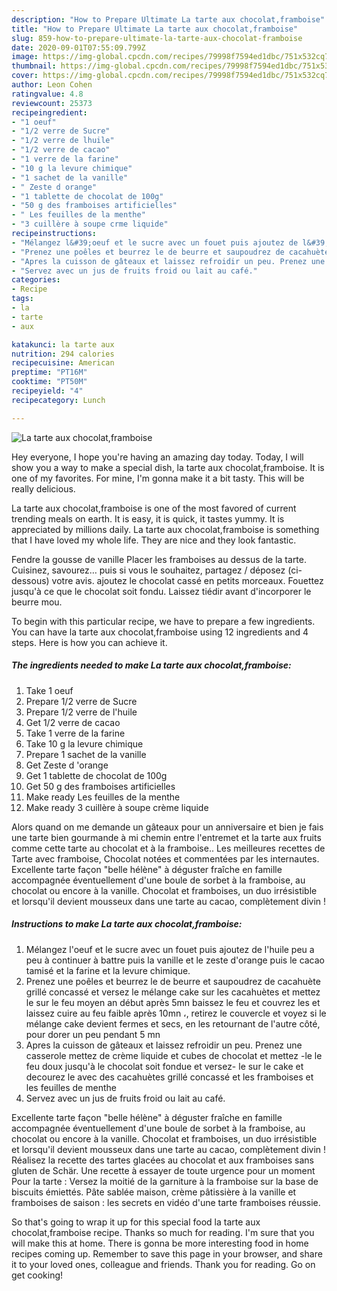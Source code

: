 ```yaml
---
description: "How to Prepare Ultimate La tarte aux chocolat,framboise"
title: "How to Prepare Ultimate La tarte aux chocolat,framboise"
slug: 859-how-to-prepare-ultimate-la-tarte-aux-chocolat-framboise
date: 2020-09-01T07:55:09.799Z
image: https://img-global.cpcdn.com/recipes/79998f7594ed1dbc/751x532cq70/la-tarte-aux-chocolatframboise-photo-principale-de-la-recette.jpg
thumbnail: https://img-global.cpcdn.com/recipes/79998f7594ed1dbc/751x532cq70/la-tarte-aux-chocolatframboise-photo-principale-de-la-recette.jpg
cover: https://img-global.cpcdn.com/recipes/79998f7594ed1dbc/751x532cq70/la-tarte-aux-chocolatframboise-photo-principale-de-la-recette.jpg
author: Leon Cohen
ratingvalue: 4.8
reviewcount: 25373
recipeingredient:
- "1 oeuf"
- "1/2 verre de Sucre"
- "1/2 verre de lhuile"
- "1/2 verre de cacao"
- "1 verre de la farine"
- "10 g la levure chimique"
- "1 sachet de la vanille"
- " Zeste d orange"
- "1 tablette de chocolat de 100g"
- "50 g des framboises artificielles"
- " Les feuilles de la menthe"
- "3 cuillère à soupe crme liquide"
recipeinstructions:
- "Mélangez l&#39;oeuf et le sucre avec un fouet puis ajoutez de l&#39;huile peu a peu à continuer à battre puis la vanille et le zeste d&#39;orange puis le cacao tamisé et la farine et la levure chimique."
- "Prenez une poêles et beurrez le de beurre et saupoudrez de cacahuète grillé concassé et versez le mélange cake sur les cacahuètes et mettez le sur le feu moyen an début après 5mn baissez le feu et couvrez les et laissez cuire au feu faible après 10mn ،, retirez le couvercle et voyez si le mélange cake devient fermes et secs, en les retournant de l&#39;autre côté, pour dorer un peu pendant 5 mn"
- "Apres la cuisson de gâteaux et laissez refroidir un peu. Prenez une casserole mettez de crème liquide et cubes de chocolat et mettez -le le feu doux jusqu&#39;à le chocolat soit fondue et versez- le sur le cake et decourez le avec des cacahuètes grillé concassé et les framboises et les feuilles de menthe"
- "Servez avec un jus de fruits froid ou lait au café."
categories:
- Recipe
tags:
- la
- tarte
- aux

katakunci: la tarte aux 
nutrition: 294 calories
recipecuisine: American
preptime: "PT16M"
cooktime: "PT50M"
recipeyield: "4"
recipecategory: Lunch

---
```



![La tarte aux chocolat,framboise](https://img-global.cpcdn.com/recipes/79998f7594ed1dbc/751x532cq70/la-tarte-aux-chocolatframboise-photo-principale-de-la-recette.jpg)

Hey everyone, I hope you're having an amazing day today. Today, I will show you a way to make a special dish, la tarte aux chocolat,framboise. It is one of my favorites. For mine, I'm gonna make it a bit tasty. This will be really delicious.

La tarte aux chocolat,framboise is one of the most favored of current trending meals on earth. It is easy, it is quick, it tastes yummy. It is appreciated by millions daily. La tarte aux chocolat,framboise is something that I have loved my whole life. They are nice and they look fantastic.

Fendre la gousse de vanille Placer les framboises au dessus de la tarte. Cuisinez, savourez… puis si vous le souhaitez, partagez / déposez (ci-dessous) votre avis. ajoutez le chocolat cassé en petits morceaux. Fouettez jusqu&#39;à ce que le chocolat soit fondu. Laissez tiédir avant d&#39;incorporer le beurre mou.


To begin with this particular recipe, we have to prepare a few ingredients. You can have la tarte aux chocolat,framboise using 12 ingredients and 4 steps. Here is how you can achieve it.

<!--inarticleads1-->

##### The ingredients needed to make La tarte aux chocolat,framboise:

1. Take 1 oeuf
1. Prepare 1/2 verre de Sucre
1. Prepare 1/2 verre de l&#39;huile
1. Get 1/2 verre de cacao
1. Take 1 verre de la farine
1. Take 10 g la levure chimique
1. Prepare 1 sachet de la vanille
1. Get  Zeste d &#39;orange
1. Get 1 tablette de chocolat de 100g
1. Get 50 g des framboises artificielles
1. Make ready  Les feuilles de la menthe
1. Make ready 3 cuillère à soupe crème liquide


Alors quand on me demande un gâteaux pour un anniversaire et bien je fais une tarte bien gourmande à mi chemin entre l&#39;entremet et la tarte aux fruits comme cette tarte au chocolat et à la framboise.. Les meilleures recettes de Tarte avec framboise, Chocolat notées et commentées par les internautes. Excellente tarte façon &#34;belle hélène&#34; à déguster fraîche en famille accompagnée éventuellement d&#39;une boule de sorbet à la framboise, au chocolat ou encore à la vanille. Chocolat et framboises, un duo irrésistible et lorsqu&#39;il devient mousseux dans une tarte au cacao, complètement divin ! 

<!--inarticleads2-->

##### Instructions to make La tarte aux chocolat,framboise:

1. Mélangez l&#39;oeuf et le sucre avec un fouet puis ajoutez de l&#39;huile peu a peu à continuer à battre puis la vanille et le zeste d&#39;orange puis le cacao tamisé et la farine et la levure chimique.
1. Prenez une poêles et beurrez le de beurre et saupoudrez de cacahuète grillé concassé et versez le mélange cake sur les cacahuètes et mettez le sur le feu moyen an début après 5mn baissez le feu et couvrez les et laissez cuire au feu faible après 10mn ،, retirez le couvercle et voyez si le mélange cake devient fermes et secs, en les retournant de l&#39;autre côté, pour dorer un peu pendant 5 mn
1. Apres la cuisson de gâteaux et laissez refroidir un peu. Prenez une casserole mettez de crème liquide et cubes de chocolat et mettez -le le feu doux jusqu&#39;à le chocolat soit fondue et versez- le sur le cake et decourez le avec des cacahuètes grillé concassé et les framboises et les feuilles de menthe
1. Servez avec un jus de fruits froid ou lait au café.


Excellente tarte façon &#34;belle hélène&#34; à déguster fraîche en famille accompagnée éventuellement d&#39;une boule de sorbet à la framboise, au chocolat ou encore à la vanille. Chocolat et framboises, un duo irrésistible et lorsqu&#39;il devient mousseux dans une tarte au cacao, complètement divin ! Réalisez la recette des tartes glacées au chocolat et aux framboises sans gluten de Schär. Une recette à essayer de toute urgence pour un moment Pour la tarte : Versez la moitié de la garniture à la framboise sur la base de biscuits émiettés. Pâte sablée maison, crème pâtissière à la vanille et framboises de saison : les secrets en vidéo d&#39;une tarte framboises réussie. 

So that's going to wrap it up for this special food la tarte aux chocolat,framboise recipe. Thanks so much for reading. I'm sure that you will make this at home. There is gonna be more interesting food in home recipes coming up. Remember to save this page in your browser, and share it to your loved ones, colleague and friends. Thank you for reading. Go on get cooking!

